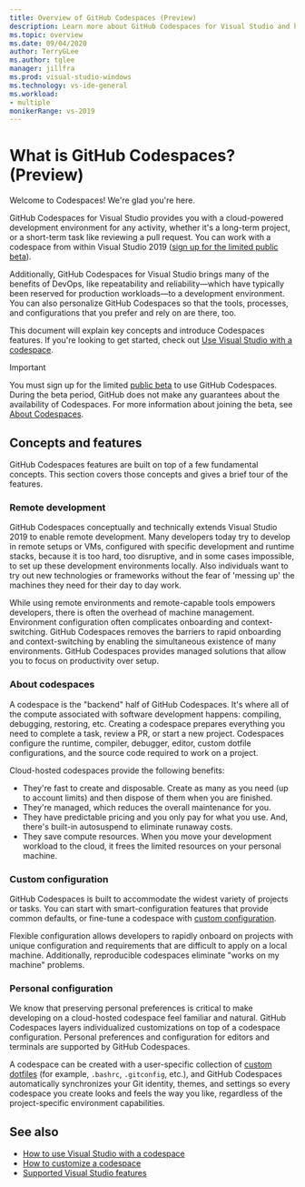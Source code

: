 ```yaml
---
title: Overview of GitHub Codespaces (Preview)
description: Learn more about GitHub Codespaces for Visual Studio and how it can help extend your development environment to the cloud.
ms.topic: overview
ms.date: 09/04/2020
author: TerryGLee
ms.author: tglee
manager: jillfra
ms.prod: visual-studio-windows
ms.technology: vs-ide-general
ms.workload:
- multiple
monikerRange: vs-2019
---
```


# What is GitHub Codespaces? (Preview)

Welcome to Codespaces! We're glad you're here.

GitHub Codespaces for Visual Studio provides you with a cloud-powered development environment for any activity, whether it's a long-term project, or a short-term task like reviewing a pull request. You can work with a codespace from within Visual Studio 2019 ([sign up for the limited public beta](https://github.com/features/codespaces)).

Additionally, GitHub Codespaces for Visual Studio brings many of the benefits of DevOps, like repeatability and reliability&mdash;which have typically been reserved for production workloads&mdash;to a development environment. You can also personalize GitHub Codespaces so that the tools, processes, and configurations that you prefer and rely on are there, too.

This document will explain key concepts and introduce Codespaces features. If you're looking to get started, check out [Use Visual Studio with a codespace](use-visual-studio-with-codespaces.md).

> [!IMPORTANT]
> You must sign up for the limited [public beta](https://github.com/features/codespaces) to use GitHub Codespaces. During the beta period, GitHub does not make any guarantees about the availability of Codespaces. For more information about joining the beta, see [About Codespaces](https://docs.github.com/github/developing-online-with-codespaces/about-codespaces#joining-the-beta).

## Concepts and features

GitHub Codespaces features are built on top of a few fundamental concepts. This section covers those concepts and gives a brief tour of the features.

### Remote development

GitHub Codespaces conceptually and technically extends Visual Studio 2019 to enable remote development. Many developers today try to develop in remote setups or VMs, configured with specific development and runtime stacks, because it is too hard, too disruptive, and in some cases impossible, to set up these development environments locally. Also individuals want to try out new technologies or frameworks without the fear of 'messing up' the machines they need for their day to day work.

While using remote environments and remote-capable tools empowers developers, there is often the overhead of machine management. Environment configuration often complicates onboarding and context-switching. GitHub Codespaces removes the barriers to rapid onboarding and context-switching by enabling the simultaneous existence of many environments. GitHub Codespaces provides managed solutions that allow you to focus on productivity over setup.

### About codespaces

A codespace is the "backend" half of GitHub Codespaces. It's where all of the compute associated with software development happens: compiling, debugging, restoring, etc. Creating a codespace prepares everything you need to complete a task, review a PR, or start a new project. Codespaces configure the runtime, compiler, debugger, editor, custom dotfile configurations, and the source code required to work on a project.

Cloud-hosted codespaces provide the following benefits:

- They're fast to create and disposable. Create as many as you need (up to account limits) and then dispose of them when you are finished.
- They're managed, which reduces the overall maintenance for you.
- They have predictable pricing and you only pay for what you use. And, there's built-in autosuspend to eliminate runaway costs.
- They save compute resources. When you move your development workload to the cloud, it frees the limited resources on your personal machine.

### Custom configuration

GitHub Codespaces is built to accommodate the widest variety of projects or tasks. You can start with smart-configuration features that provide common defaults, or fine-tune a codespace with [custom configuration](customize-codespaces.md).

Flexible configuration allows developers to rapidly onboard on projects with unique configuration and requirements that are difficult to apply on a local machine. Additionally, reproducible codespaces eliminate "works on my machine" problems.

### Personal configuration

We know that preserving personal preferences is critical to make developing on a cloud-hosted codespace feel familiar and natural. GitHub Codespaces layers individualized customizations on top of a codespace configuration. Personal preferences and configuration for editors and  terminals are supported by GitHub Codespaces.

A codespace can be created with a user-specific collection of [custom dotfiles](https://docs.github.com/en/github/developing-online-with-codespaces/personalizing-codespaces-for-your-account) (for example, `.bashrc`, `.gitconfig`, etc.), and GitHub Codespaces automatically synchronizes your Git identity, themes, and settings so every codespace you create looks and feels the way you like, regardless of the project-specific environment capabilities.

## See also

* [How to use Visual Studio with a codespace](use-visual-studio-with-codespaces.md)
* [How to customize a codespace](customize-codespaces.md)
* [Supported Visual Studio features](supported-features-codespaces.md)
